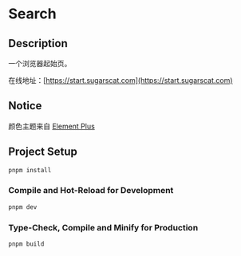 # Search

## Description

一个浏览器起始页。

在线地址：[https://start.sugarscat.com](https://start.sugarscat.com)

## Notice

颜色主题来自 [Element Plus](https://element-plus.org)

## Project Setup

```sh
pnpm install
```

### Compile and Hot-Reload for Development

```sh
pnpm dev
```

### Type-Check, Compile and Minify for Production

```sh
pnpm build
```
